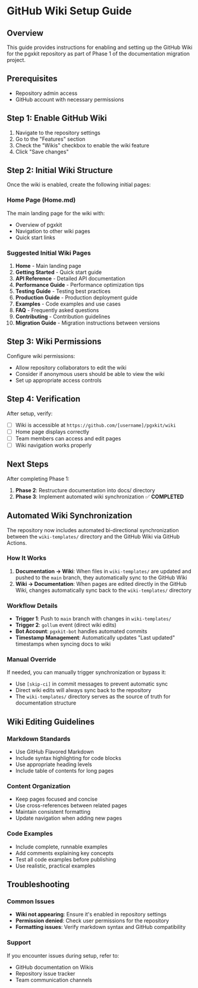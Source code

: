 # GitHub Wiki Setup Guide

## Overview

This guide provides instructions for enabling and setting up the GitHub Wiki for the pgxkit repository as part of Phase 1 of the documentation migration project.

## Prerequisites

- Repository admin access
- GitHub account with necessary permissions

## Step 1: Enable GitHub Wiki

1. Navigate to the repository settings
2. Go to the "Features" section
3. Check the "Wikis" checkbox to enable the wiki feature
4. Click "Save changes"

## Step 2: Initial Wiki Structure

Once the wiki is enabled, create the following initial pages:

### Home Page (Home.md)
The main landing page for the wiki with:
- Overview of pgxkit
- Navigation to other wiki pages
- Quick start links

### Suggested Initial Wiki Pages

1. **Home** - Main landing page
2. **Getting Started** - Quick start guide
3. **API Reference** - Detailed API documentation
4. **Performance Guide** - Performance optimization tips
5. **Testing Guide** - Testing best practices
6. **Production Guide** - Production deployment guide
7. **Examples** - Code examples and use cases
8. **FAQ** - Frequently asked questions
9. **Contributing** - Contribution guidelines
10. **Migration Guide** - Migration instructions between versions

## Step 3: Wiki Permissions

Configure wiki permissions:
- Allow repository collaborators to edit the wiki
- Consider if anonymous users should be able to view the wiki
- Set up appropriate access controls

## Step 4: Verification

After setup, verify:
- [ ] Wiki is accessible at `https://github.com/[username]/pgxkit/wiki`
- [ ] Home page displays correctly
- [ ] Team members can access and edit pages
- [ ] Wiki navigation works properly

## Next Steps

After completing Phase 1:
1. **Phase 2**: Restructure documentation into docs/ directory
2. **Phase 3**: Implement automated wiki synchronization ✅ **COMPLETED**

## Automated Wiki Synchronization

The repository now includes automated bi-directional synchronization between the `wiki-templates/` directory and the GitHub Wiki via GitHub Actions.

### How It Works

1. **Documentation → Wiki**: When files in `wiki-templates/` are updated and pushed to the `main` branch, they automatically sync to the GitHub Wiki
2. **Wiki → Documentation**: When pages are edited directly in the GitHub Wiki, changes automatically sync back to the `wiki-templates/` directory

### Workflow Details

- **Trigger 1**: Push to `main` branch with changes in `wiki-templates/`
- **Trigger 2**: `gollum` event (direct wiki edits)
- **Bot Account**: `pgxkit-bot` handles automated commits
- **Timestamp Management**: Automatically updates "Last updated" timestamps when syncing docs to wiki

### Manual Override

If needed, you can manually trigger synchronization or bypass it:
- Use `[skip-ci]` in commit messages to prevent automatic sync
- Direct wiki edits will always sync back to the repository
- The `wiki-templates/` directory serves as the source of truth for documentation structure

## Wiki Editing Guidelines

### Markdown Standards
- Use GitHub Flavored Markdown
- Include syntax highlighting for code blocks
- Use appropriate heading levels
- Include table of contents for long pages

### Content Organization
- Keep pages focused and concise
- Use cross-references between related pages
- Maintain consistent formatting
- Update navigation when adding new pages

### Code Examples
- Include complete, runnable examples
- Add comments explaining key concepts
- Test all code examples before publishing
- Use realistic, practical examples

## Troubleshooting

### Common Issues
- **Wiki not appearing**: Ensure it's enabled in repository settings
- **Permission denied**: Check user permissions for the repository
- **Formatting issues**: Verify markdown syntax and GitHub compatibility

### Support
If you encounter issues during setup, refer to:
- GitHub documentation on Wikis
- Repository issue tracker
- Team communication channels 